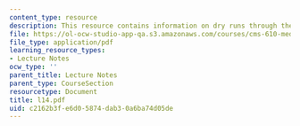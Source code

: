 ```yaml
---
content_type: resource
description: This resource contains information on dry runs through the student presentations.
file: https://ol-ocw-studio-app-qa.s3.amazonaws.com/courses/cms-610-media-industries-and-systems-spring-2006/c2162b3fe6d05874dab30a6ba74d05de_l14.pdf
file_type: application/pdf
learning_resource_types:
- Lecture Notes
ocw_type: ''
parent_title: Lecture Notes
parent_type: CourseSection
resourcetype: Document
title: l14.pdf
uid: c2162b3f-e6d0-5874-dab3-0a6ba74d05de
---
```

